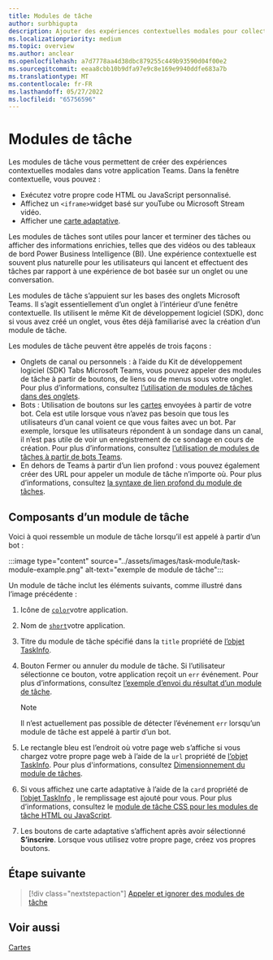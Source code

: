 ```yaml
---
title: Modules de tâche
author: surbhigupta
description: Ajouter des expériences contextuelles modales pour collecter ou afficher des informations à vos utilisateurs à partir de vos applications Microsoft Teams
ms.localizationpriority: medium
ms.topic: overview
ms.author: anclear
ms.openlocfilehash: a7d7778aa4d38dbc879255c449b93590d04f00e2
ms.sourcegitcommit: eeaa8cbb10b9dfa97e9c8e169e9940ddfe683a7b
ms.translationtype: MT
ms.contentlocale: fr-FR
ms.lasthandoff: 05/27/2022
ms.locfileid: "65756596"
---
```

# <a name="task-modules"></a>Modules de tâche

Les modules de tâche vous permettent de créer des expériences contextuelles modales dans votre application Teams. Dans la fenêtre contextuelle, vous pouvez :

* Exécutez votre propre code HTML ou JavaScript personnalisé.
* Affichez un `<iframe>`widget basé sur youTube ou Microsoft Stream vidéo.
* Afficher une [carte adaptative](/adaptive-cards/).

Les modules de tâches sont utiles pour lancer et terminer des tâches ou afficher des informations enrichies, telles que des vidéos ou des tableaux de bord Power Business Intelligence (BI). Une expérience contextuelle est souvent plus naturelle pour les utilisateurs qui lancent et effectuent des tâches par rapport à une expérience de bot basée sur un onglet ou une conversation.

Les modules de tâche s’appuient sur les bases des onglets Microsoft Teams. Il s’agit essentiellement d’un onglet à l’intérieur d’une fenêtre contextuelle. Ils utilisent le même Kit de développement logiciel (SDK), donc si vous avez créé un onglet, vous êtes déjà familiarisé avec la création d’un module de tâche.

Les modules de tâche peuvent être appelés de trois façons :

* Onglets de canal ou personnels : à l’aide du Kit de développement logiciel (SDK) Tabs Microsoft Teams, vous pouvez appeler des modules de tâche à partir de boutons, de liens ou de menus sous votre onglet. Pour plus d’informations, consultez [l’utilisation de modules de tâches dans des onglets](~/task-modules-and-cards/task-modules/task-modules-tabs.md).
* Bots : Utilisation de boutons sur les [cartes](~/task-modules-and-cards/cards/cards-reference.md) envoyées à partir de votre bot. Cela est utile lorsque vous n’avez pas besoin que tous les utilisateurs d’un canal voient ce que vous faites avec un bot. Par exemple, lorsque les utilisateurs répondent à un sondage dans un canal, il n’est pas utile de voir un enregistrement de ce sondage en cours de création. Pour plus d’informations, consultez [l’utilisation de modules de tâches à partir de bots Teams](~/task-modules-and-cards/task-modules/task-modules-bots.md).
* En dehors de Teams à partir d’un lien profond : vous pouvez également créer des URL pour appeler un module de tâche n’importe où. Pour plus d’informations, consultez [la syntaxe de lien profond du module de tâches](~/task-modules-and-cards/task-modules/invoking-task-modules.md#task-module-deep-link-syntax).

## <a name="components-of-a-task-module"></a>Composants d’un module de tâche

Voici à quoi ressemble un module de tâche lorsqu’il est appelé à partir d’un bot :

:::image type="content" source="../assets/images/task-module/task-module-example.png" alt-text="exemple de module de tâche":::

Un module de tâche inclut les éléments suivants, comme illustré dans l’image précédente :

1. Icône de [`color`](~/resources/schema/manifest-schema.md#icons)votre application.
2. Nom de [`short`](~/resources/schema/manifest-schema.md#name)votre application.
3. Titre du module de tâche spécifié dans la `title` propriété de [l’objet TaskInfo](~/task-modules-and-cards/task-modules/invoking-task-modules.md#the-taskinfo-object).
4. Bouton Fermer ou annuler du module de tâche. Si l’utilisateur sélectionne ce bouton, votre application reçoit un `err` événement. Pour plus d’informations, consultez [l’exemple d’envoi du résultat d’un module de tâche](~/task-modules-and-cards/task-modules/task-modules-tabs.md#example-of-submitting-the-result-of-a-task-module).

    > [!NOTE]
    > Il n’est actuellement pas possible de détecter l’événement `err` lorsqu’un module de tâche est appelé à partir d’un bot.

5. Le rectangle bleu est l’endroit où votre page web s’affiche si vous chargez votre propre page web à l’aide de la `url` propriété de [l’objet TaskInfo](~/task-modules-and-cards/task-modules/invoking-task-modules.md#the-taskinfo-object). Pour plus d'informations, consultez [Dimensionnement du module de tâches](~/task-modules-and-cards/task-modules/invoking-task-modules.md#task-module-sizing).
6. Si vous affichez une carte adaptative à l’aide de la `card` propriété de [l’objet TaskInfo](~/task-modules-and-cards/task-modules/invoking-task-modules.md#the-taskinfo-object) , le remplissage est ajouté pour vous. Pour plus d’informations, consultez le [module de tâche CSS pour les modules de tâche HTML ou JavaScript](~/task-modules-and-cards/task-modules/invoking-task-modules.md#task-module-css-for-html-or-javascript-task-modules).
7. Les boutons de carte adaptative s’affichent après avoir sélectionné **S’inscrire**. Lorsque vous utilisez votre propre page, créez vos propres boutons.

## <a name="next-step"></a>Étape suivante

> [!div class="nextstepaction"]
> [Appeler et ignorer des modules de tâche](~/task-modules-and-cards/task-modules/invoking-task-modules.md)

## <a name="see-also"></a>Voir aussi

[Cartes](~/task-modules-and-cards/what-are-cards.md)
